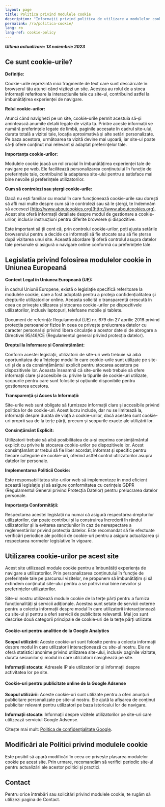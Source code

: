 ```yaml
---
layout: page
title: Politica privind modulele cookie
description: "Informații privind politica de utilizare a modulelor cookie pe site."
permalink: /ro/politica-cookie/
lang: ro
lang-ref: cookie-policy
---
```


_**Ultima actualizare: 13 noiembrie 2023**_

## Ce sunt cookie-urile?

**Definiție:**

Cookie-urile reprezintă mici fragmente de text care sunt descărcate în browserul tău atunci când vizitezi un site. Acestea au rolul de a stoca informații referitoare la interacțiunile tale cu site-ul, contribuind astfel la îmbunătățirea experienței de navigare.

**Rolul cookie-urilor:**

Atunci când navighezi pe un site, cookie-urile permit acestuia să-și amintească anumite detalii legate de vizita ta. Printre aceste informații se numără preferințele legate de limbă, paginile accesate în cadrul site-ului, durata totală a vizitei tale, locația aproximativă și alte setări personalizate. Pe baza acestora, următoarea ta vizită devine mai ușoară, iar site-ul poate să-ți ofere conținut mai relevant și adaptat preferințelor tale.

**Importanța cookie-urilor:**

Modulele cookie joacă un rol crucial în îmbunătățirea experienței tale de navigare pe web. Ele facilitează personalizarea conținutului în funcție de preferințele tale, contribuind la adaptarea site-ului pentru a satisface mai bine nevoile și preferințele utilizatorilor.

**Cum să controlezi sau ștergi cookie-urile:**

Dacă nu ești familiar cu modul în care funcționează cookie-urile sau dorești să afli mai multe despre cum să le controlezi sau să le ștergi, te îndemnăm să accesezi [http://www.aboutcookies.org](http://www.aboutcookies.org). Acest site oferă informații detaliate despre modul de gestionare a cookie-urilor, inclusiv instrucțiuni pentru diferite browsere și dispozitive.

Este important să ții cont că, prin controlul cookie-urilor, poți ajusta setările browserului pentru a decide ce informații să fie stocate sau să fie șterse după vizitarea unui site. Această abordare îți oferă controlul asupra datelor tale personale și asigură o navigare online conformă cu preferințele tale.

## Legislatia privind folosirea modulelor cookie in Uniunea Europeană

**Context Legal în Uniunea Europeană (UE):**

În cadrul Uniunii Europene, există o legislație specifică referitoare la modulele cookie, care a fost adoptată pentru a proteja confidențialitatea și drepturile utilizatorilor online. Aceasta solicită o transparență crescută în ceea ce privește utilizarea și stocarea cookie-urilor pe dispozitivele utilizatorilor, inclusiv laptopuri, telefoane mobile și tablete.

Document de referință: Regulamentul (UE) nr. 679 din 27 aprilie 2016 privind protecția persoanelor fizice în ceea ce privește prelucrarea datelor cu caracter personal și privind libera circulație a acestor date și de abrogare a Directivei 95/46/CE (Regulamentul general privind protecția datelor).

**Dreptul la Informare și Consimțământ:**

Conform acestei legislații, utilizatorii de site-uri web trebuie să aibă oportunitatea de a înțelege modul în care cookie-urile sunt utilizate pe site-uri și de a da consimțământul explicit pentru stocarea acestora pe dispozitivele lor. Aceasta înseamnă că site-urile web trebuie să ofere informații clare și accesibile cu privire la tipurile de cookie-uri utilizate, scopurile pentru care sunt folosite și opțiunile disponibile pentru gestionarea acestora.

**Transparență și Acces la Informații:**

Site-urile web sunt obligate să furnizeze informații clare și accesibile privind politica lor de cookie-uri. Acest lucru include, dar nu se limitează la, informații despre durata de viață a cookie-urilor, dacă acestea sunt cookie-uri proprii sau de la terțe părți, precum și scopurile exacte ale utilizării lor.

**Consimțământ Explicit:**

Utilizatorii trebuie să aibă posibilitatea de a-și exprima consimțământul explicit cu privire la stocarea cookie-urilor pe dispozitivele lor. Acest consimțământ ar trebui să fie liber acordat, informat și specific pentru fiecare categorie de cookie-uri, oferind astfel control utilizatorilor asupra datelor lor personale.

**Implementarea Politicii Cookie:**

Este responsabilitatea site-urilor web să implementeze în mod eficient această legislație și să asigure conformitatea cu cerințele GDPR (Regulamentul General privind Protecția Datelor) pentru prelucrarea datelor personale.

**Importanța Conformității:**

Respectarea acestei legislații nu numai că asigură respectarea drepturilor utilizatorilor, dar poate contribui și la construirea încrederii în rândul utilizatorilor și la evitarea sancțiunilor în caz de nerespectare a reglementărilor privind protecția datelor. Este recomandat să fie efectuate verificări periodice ale politicii de cookie-uri pentru a asigura actualizarea și respectarea normelor legislative în vigoare.

## Utilizarea cookie-urilor pe acest site

Acest site utilizează module cookie pentru a îmbunătăți experiența de navigare a utilizatorilor. Prin personalizarea conținutului în funcție de preferințele tale pe parcursul vizitelor, ne propunem să îmbunătățim și să extindem conținutul site-ului pentru a se potrivi mai bine nevoilor și preferințelor utilizatorilor.

Site-ul nostru utilizează module cookie de la terțe părți pentru a furniza funcționalități și servicii adiționale. Acestea sunt setate de servicii externe pentru a colecta informații despre modul în care utilizatorii interacționează cu site-ul și pentru a oferi servicii de publicitate relevantă. Mai jos sunt descrise două categorii principale de cookie-uri de la terțe părți utilizate:

#### Cookie-uri pentru analitice de la Google Analytics

**Scopul utilizării**: Aceste cookie-uri sunt folosite pentru a colecta informații despre modul în care utilizatorii interacționează cu site-ul nostru. Ele ne oferă statistici anonime privind utilizarea site-ului, inclusiv paginile vizitate, durata sesiunilor și modul în care utilizatorii navighează pe site.

**Informații stocate**: Adresele IP ale utilizatorilor și informații despre activitatea lor pe site.

#### Cookie-uri pentru publicitate online de la Google Adsense

**Scopul utilizării**: Aceste cookie-uri sunt utilizate pentru a oferi anunțuri publicitare personalizate pe site-ul nostru. Ele ajută la afișarea de conținut publicitar relevant pentru utilizatori pe baza istoricului lor de navigare.

**Informații stocate**: Informații despre vizitele utilizatorilor pe site-uri care utilizează serviciul Google Adsense.

Citește mai mult: [Politica de confidențialitate Google](https://www.google.com/intl/ro/policies/privacy/).

## Modificări ale Politici privind modulele cookie

Este posibil să apară modificări în ceea ce privește plasarea modulelor cookie pe acest site. Prin urmare, recomandăm să verifici periodic site-ul pentru actualizări ale acestor politici și practici.

## Contact

Pentru orice întrebări sau solicitări privind modulele cookie, te rugăm să utilizezi pagina de Contact.

